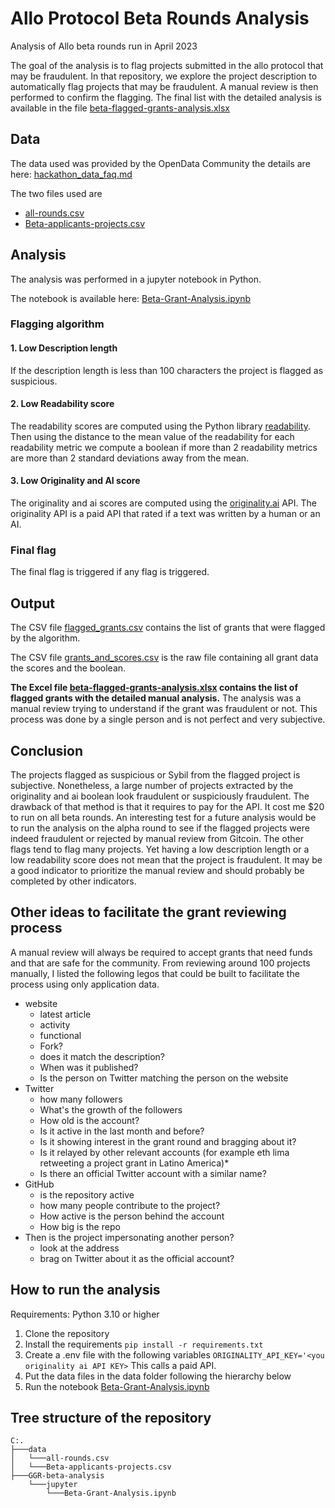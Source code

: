 # Allo Protocol Beta Rounds Analysis
Analysis of Allo beta rounds run in April 2023

The goal of the analysis is to flag projects submitted in the allo protocol that may be fraudulent.
In that repository, we explore the project description to automatically flag projects that may be fraudulent.
A manual review is then performed to confirm the flagging.
The final list with the detailed analysis is available in the file [beta-flagged-grants-analysis.xlsx](https://github.com/poupou-web3/GGR-beta-analysis/blob/main/beta-flagged-grants-analysis.xlsx)



## Data
The data used was provided by the OpenData Community the details are here: [hackathon_data_faq.md](https://github.com/OpenDataforWeb3/Resources/blob/main/docs/hackathon_data_faq.md)

The two files used are 
- [all-rounds.csv](https://ipfs.io/ipfs/QmVhLowGhiPBd2VAk2JQdZ9U9RoTUUKtJSokv2yEDM5hoG?filename=all_rounds.csv)
- [Beta-applicants-projects.csv](https://ipfs.io/ipfs/QmYhkts3SkESdnwA1gjiKQDuTCtWnQyDQtiJhQ8BBpPGem?filename=beta_projects.csv)

## Analysis

The analysis was performed in a jupyter notebook in Python.

The notebook is available here: [Beta-Grant-Analysis.ipynb](https://github.com/poupou-web3/GGR-beta-analysis/blob/main/jupyter/Beta-Grant-Analysis.ipynb)

### Flagging algorithm
#### 1. Low Description length
If the description length is less than 100 characters the project is flagged as suspicious.
#### 2. Low Readability score
The readability scores are computed using the Python library [readability](https://pypi.org/project/readability/).
Then using the distance to the mean value of the readability for each readability metric we compute a boolean if more than 2 readability metrics are more than 2 standard deviations away from the mean.
#### 3. Low Originality and AI score
The originality and ai scores are computed using the [originality.ai](https://www.originality.ai/) API.
The originality API is a paid API that rated if a text was written by a human or an AI.

### Final flag
The final flag is triggered if any flag is triggered.

## Output
The CSV file [flagged_grants.csv](https://github.com/poupou-web3/GGR-beta-analysis/blob/main/flagged_grants.csv) contains the list of grants that were flagged by the algorithm.

The CSV file [grants_and_scores.csv](https://github.com/poupou-web3/GGR-beta-analysis/blob/main/grants_and_scores.csv) is the raw file containing all grant data the scores and the boolean.

**The Excel file [beta-flagged-grants-analysis.xlsx](https://github.com/poupou-web3/GGR-beta-analysis/blob/main/beta-flagged-grants-analysis.xlsx) contains the list of flagged grants with the detailed manual analysis.**
The analysis was a manual review trying to understand if the grant was fraudulent or not. This process was done by a single person and is not perfect and very subjective.

## Conclusion
The projects flagged as suspicious or Sybil from the flagged project is subjective. Nonetheless, a large number of projects extracted by the originality and ai boolean look fraudulent or suspiciously fraudulent. The drawback of that method is that it requires to pay for the API. It cost me $20 to run on all beta rounds. An interesting test for a future analysis would be to run the analysis on the alpha round to see if the flagged projects were indeed fraudulent or rejected by manual review from Gitcoin. The other flags tend to flag many projects. Yet having a low description length or a low readability score does not mean that the project is fraudulent. It may be a good indicator to prioritize the manual review and should probably be completed by other indicators.

## Other ideas to facilitate the grant reviewing process
A manual review will always be required to accept grants that need funds and that are safe for the community.
From reviewing around 100 projects manually, I listed the following legos that could be built to facilitate the process using only application data.

- website
    - latest article
    - activity
    - functional
    - Fork?
    - does it match the description?
    - When was it published?
    - Is the person on Twitter matching the person on the website
- Twitter
    - how many followers
    - What's the growth of the followers
    - How old is the account?
    - Is it active in the last month and before?
    - Is it showing interest in the grant round and bragging about it?
    - Is it relayed by other relevant accounts (for example eth lima retweeting a project grant in Latino America)*
    - Is there an official Twitter account with a similar name?
- GitHub
    - is the repository active
    - how many people contribute to the project?
    - How active is the person behind the account
    - How big is the repo
- Then is the project impersonating another person?
    - look at the address
    - brag on Twitter about it as the official account?


## How to run the analysis
Requirements: Python 3.10 or higher

1. Clone the repository
2. Install the requirements
`pip install -r requirements.txt`
3. Create a .env file with the following variables
```ORIGINALITY_API_KEY='<you originality ai API KEY>```
    This calls a paid API.
4. Put the data files in the data folder following the hierarchy below
5. Run the notebook [Beta-Grant-Analysis.ipynb](https://github.com/poupou-web3/GGR-beta-analysis/blob/main/jupyter/Beta-Grant-Analysis.ipynb)

## Tree structure of the repository
```
C:.
├───data
│   └───all-rounds.csv
│   └───Beta-applicants-projects.csv
├───GGR-beta-analysis
    └───jupyter
        └───Beta-Grant-Analysis.ipynb
```
